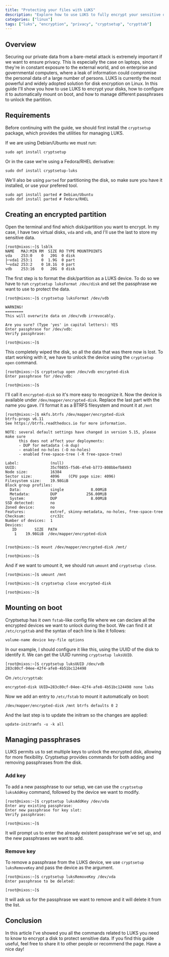 ```yaml
---
title: "Protecting your files with LUKS"
description: "Explore how to use LUKS to fully encrypt your sensitive data."
categories: ["linux"]
tags: ["luks", "encryption", "privacy", "cryptsetup", "crypttab"]
---
```


## Overview
Securing our private data from a bare-metal attack is
extremely important if we want to ensure privacy. This
is especially the case on laptops, since they're in 
constant exposure to the external world, and on enterprise
and governmental computers, where a leak of information
could compromise the personal data of a large number
of persons. LUKS is currently the most powerful and widely
adopted solution for disk encryption on Linux. In this guide
I'll show you how to use LUKS to encrypt your disks, how to
configure it to automatically mount on boot, and how to manage
different passphrases to unlock the partition.

## Requirements
Before continuing with the guide, we should first install
the `cryptsetup` package, which provides the utilities for
managing LUKS. 

If we are using Debian/Ubuntu we must run:
```shell
sudo apt install cryptsetup
```

Or in the case we're using a Fedora/RHEL derivative:
```shell
sudo dnf install cryptsetup-luks
```

We'll also be using `parted` for partitioning the disk, so 
make sure you have it installed, or use your prefered
tool.
```shell
sudo apt install parted # Debian/Ubuntu
sudo dnf install parted # Fedora/RHEL
```

## Creating an encrypted partition
Open the terminal and find which disk/partition you want to encrypt.
In my case, I have two virtual disks, `vda` and `vdb`, and I'll use
the last to store my sensitive data.
```shell
[root@nixos:~]$ lsblk
NAME   MAJ:MIN RM  SIZE RO TYPE MOUNTPOINTS
vda    253:0    0   20G  0 disk 
├─vda1 253:1    0  1.9G  0 part 
└─vda2 253:2    0 18.1G  0 part 
vdb    253:16   0   20G  0 disk 
```

The first step is to format the disk/partition as a LUKS device. To 
do so we have to run `cryptsetup luksFormat /dev/disk` and set the 
passphrase we want to use to protect the data.
```shell
[root@nixos:~]$ cryptsetup luksFormat /dev/vdb

WARNING!
========
This will overwrite data on /dev/vdb irrevocably.

Are you sure? (Type 'yes' in capital letters): YES
Enter passphrase for /dev/vdb: 
Verify passphrase: 

[root@nixos:~]$ 
```

This completely wiped the disk, so all the data that was there now
is lost. To start working with it, we have to unlock the device
using the `cryptsetup open` command.
```shell
[root@nixos:~]$ cryptsetup open /dev/vdb encrypted-disk
Enter passphrase for /dev/vdb: 

[root@nixos:~]$ 
```

I'll call it `encrypted-disk` so it's more easy to recognize it. Now
the device is available under `/dev/mapper/encrypted-disk`. Replace
the last part with the name you gave. I'll format it as a BTRFS 
filesystem and mount it at `/mnt`
```shell
[root@nixos:~]$ mkfs.btrfs /dev/mapper/encrypted-disk 
btrfs-progs v6.11
See https://btrfs.readthedocs.io for more information.

NOTE: several default settings have changed in version 5.15, please make sure
      this does not affect your deployments:
      - DUP for metadata (-m dup)
      - enabled no-holes (-O no-holes)
      - enabled free-space-tree (-R free-space-tree)

Label:              (null)
UUID:               35cf0855-f5d6-4fe8-b773-808bbefb8493
Node size:          16384
Sector size:        4096	(CPU page size: 4096)
Filesystem size:    19.98GiB
Block group profiles:
  Data:             single            8.00MiB
  Metadata:         DUP             256.00MiB
  System:           DUP               8.00MiB
SSD detected:       no
Zoned device:       no
Features:           extref, skinny-metadata, no-holes, free-space-tree
Checksum:           crc32c
Number of devices:  1
Devices:
   ID        SIZE  PATH                      
    1    19.98GiB  /dev/mapper/encrypted-disk


[root@nixos:~]$ mount /dev/mapper/encrypted-disk /mnt/

[root@nixos:~]$ 
```

And if we want to umount it, we should run `umount` and
`cryptsetup close`.
```shell
[root@nixos:~]$ umount /mnt 

[root@nixos:~]$ cryptsetup close encrypted-disk 

[root@nixos:~]$ 
```

## Mounting on boot
Cryptsetup has it own `fstab`-like config file where we can declare
all the encrypted devices we want to unlock during the boot. We 
can find it at `/etc/crypttab` and the syntax of each line is like
it follows:
```crypttab
volume-name device key-file options
```

In our example, I should configure it like this, using the UUID of 
the disk to identify it. We can get the UUID running `cryptsetup luksUUID`.

```shell
[root@nixos:~]$ cryptsetup luksUUID /dev/vdb 
283c80cf-04ee-42f4-afe8-4b51bc124498
```

On `/etc/crypttab`:
```crypttab
encrypted-disk UUID=283c80cf-04ee-42f4-afe8-4b51bc124498 none luks
```

Now we add an entry to `/etc/fstab` to mount it automatically on boot:
```shell
/dev/mapper/encrypted-disk /mnt btrfs defaults 0 2
```

And the last step is to update the initram so the changes are applied:
```shell
update-initramfs -u -k all
```

## Managing passphrases
LUKS permits us to set multiple keys to unlock the encrypted disk,
allowing for more flexibility. Cryptsetup provides commands for both
adding and removing passphrases from the disk.

### Add key
To add a new passphrase to our setup, we can use the `cryptsetup luksAddKey` command, followed by the device we want to modify.

```shell
[root@nixos:~]$ cryptsetup luksAddKey /dev/vda 
Enter any existing passphrase: 
Enter new passphrase for key slot: 
Verify passphrase: 

[root@nixos:~]$ 
```

It will prompt us to enter the already existent passphrase we've set up, and the new passphrases we want to add.

### Remove key
To remove a passphrase from the LUKS device, we use `cryptsetup luksRemoveKey` and pass the device as the argument.

```shell
[root@nixos:~]$ cryptsetup luksRemoveKey /dev/vda 
Enter passphrase to be deleted: 

[root@nixos:~]$ 
```

It will ask us for the passphrase we want to remove and it will delete it from the list.

## Conclusion
In this article I've showed you all the commands related to
LUKS you need to know to encrypt a disk to protect sensitive
data. If you find this guide useful, feel free to share it to
other people or recommend the page. Have a nice day!
